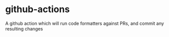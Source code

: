 # github-actions
A github action which will run code formatters against PRs, and commit any resulting changes
